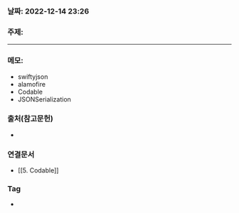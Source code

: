 ### 날짜: 2022-12-14 23:26

### 주제: 
---
### 메모: 
- swiftyjson 
- alamofire
- Codable 
- JSONSerialization
### 출처(참고문헌) 
- 

### 연결문서 
- [[5. Codable]]

### Tag
- 
